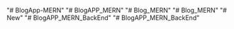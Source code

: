 "# BlogApp-MERN" 
"# BlogAPP_MERN" 
"# Blog_MERN" 
"# Blog_MERN" 
"# New" 
"# BlogAPP_MERN_BackEnd" 
"# BlogAPP_MERN_BackEnd" 
